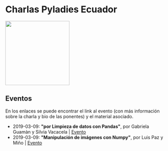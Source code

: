 # Charlas Pyladies Ecuador


<img src="https://raw.githubusercontent.com/pyladies-ecuador/pyladies-ec-kit/master/assets/logos/logo-map-ec.jpg" height="200"> 


## Eventos 

En los enlaces se puede encontrar el link al evento (con más información sobre la charla y bio de las ponentes) y el material asociado. 

* 2019-03-09: **"por Limpieza de datos con Pandas"**, por Gabriela Guamàn y Silvia Vacacela | [Evento](https://www.meetup.com/pyladiesEc/events/259074450/)
* 2019-03-09: **"Manipulación de imágenes con Numpy"**, por Luis Paz y Miño | [Evento](https://www.meetup.com/pyladiesEc/events/259074450/)
